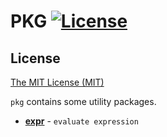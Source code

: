 # PKG [![License](http://img.shields.io/badge/license-mit-blue.svg?style=flat-square)](https://raw.githubusercontent.com/mkideal/cli/master/LICENSE)

## License

[The MIT License (MIT)](https://raw.githubusercontent.com/mkideal/pkg/master/LICENSE)

`pkg` contains some utility packages.

* [**expr**](./expr/README.md) - `evaluate expression`
